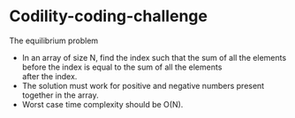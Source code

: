 # Codility-coding-challenge
The equilibrium problem
* In an array of size N, find the index such that the sum of all the elements before the index is equal to the sum of all the elements    
  after the index.
* The solution must work for positive and negative numbers present together in the array.
* Worst case time complexity should be O(N).

